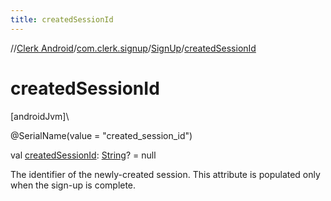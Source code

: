 ```yaml
---
title: createdSessionId
---
```

//[Clerk Android](../../../index.html)/[com.clerk.signup](../index.html)/[SignUp](index.html)/[createdSessionId](created-session-id.html)



# createdSessionId



[androidJvm]\




@SerialName(value = &quot;created_session_id&quot;)



val [createdSessionId](created-session-id.html): [String](https://kotlinlang.org/api/latest/jvm/stdlib/kotlin-stdlib/kotlin/-string/index.html)? = null



The identifier of the newly-created session. This attribute is populated only when the sign-up is complete.




